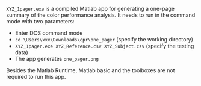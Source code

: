 `XYZ_1pager.exe` is a compiled Matlab app for generating a one-page summary of the color performance analysis. It needs to run in the command mode with two parameters:

* Enter DOS command mode
* `cd \Users\xxx\Downloads\cpr\one_pager` (specify the working directory)
* `XYZ_1pager.exe XYZ_Reference.csv XYZ_Subject.csv` (specify the testing data)
* The app generates `one_pager.png`
 
Besides the Matlab Runtime, Matlab basic and the toolboxes are not required to run this app.
